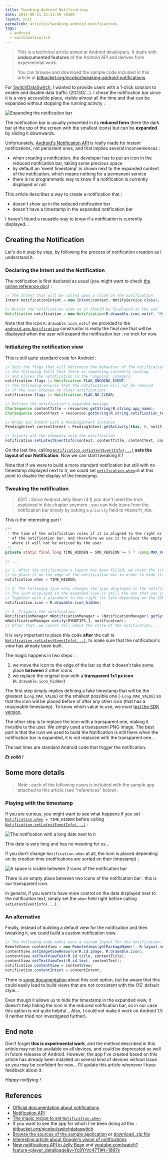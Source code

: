 ```yaml
---
title: Tweaking Android Notifications
date: 2011-08-11 22:11:59 +0100
layout: post
permalink: articles/tweaking-android-notifications
tags:
  - android
  - switchdataswitch
---
```

> This is a technical article aimed at Android developers.
> It deals with **undocumented features** of the Android API and derives from experimental work.
>
> You can browse and download the sample code included in this article at [bitbucket.org/nicobo/tweaking-android-notifications](http://bitbucket.org/nicobo/tweaking-android-notifications).

For [SwitchDataSwitch](http://bitbucket.org/nicobo/switchdataswitch), I wanted to provide users with a 1-click solution to enable and disable data traffic (2G/3G/...).
I chose the notification bar since it is a very accessible place, visible almost all the time and that can be expanded without stopping the running activity :

![Expanding the notification bar](/assets/blog/slidenotificationbar-2.png)

The notification bar is usually presented in its **reduced form** (here the dark bar at the top of the screen with the smallest icons) but can be **expanded** by sliding it downwards.

Unfortunately, [Android's Notification API](http://developer.android.com/reference/android/app/Notification.html) is really made for instant notifications, not persistent ones, and that implies several inconveniences :

- when creating a notification, the developer has to put an icon in the reduced notification bar, taking some precious space
- by default an 'event timestamp' is shown next to the expanded content of the notification, which means nothing for a permanent service
- there is no programmatic way to know if a notification is currently displayed or not

This article describes a way to create a notification that :

- doesn't show up in the reduced notification bar
- doesn't have a timestamp in the expanded notification bar

I haven't found a reusable way to know if a notification is currently displayed...


## Creating the Notification

Let's do it step by step, by following the process of notification creation as I understand it.


### Declaring the Intent and the Notification

The notification is first declared as usual (you might want to check [the online reference doc](http://developer.android.com/guide/topics/ui/notifiers/notifications.html)) :

```java
// The Intent that will be called upon a click on the notification
Intent notificationIntent = new Intent(context, NotifyService.class);

// Builds the notification view as it should be displayed in the end
Notification notification = new Notification(R.drawable.icon_notif, "My notification has just been displayed", 0);
```

Note that the icon `R.drawable.icon_notif` we provided to the [`android.app.Notification`](http://developer.android.com/reference/android/app/Notification.html#Notification%28int,%20java.lang.CharSequence,%20long%29) constructor is really the final one that will be displayed when the user will expand the notification bar : no trick for now.


### Initializing the notification view

This is still quite standard code for Android :

```java
// Sets the flags that will determine the behaviour of the notification
// the following tells that there is something currently running
// and places the notification in the 'ongoing' category
notification.flags |= Notification.FLAG_ONGOING_EVENT;
// the following ensures that the notification will not be removed
// if the user chooses to clear notifications
notification.flags |= Notification.FLAG_NO_CLEAR;

// Defines the notification's expanded message
CharSequence contentTitle = resources.getString(R.string.app_name);
CharSequence contentText = resources.getString(R.string.notification_text);

// Wraps our Intent with a PendingIntent instance
PendingIntent contentIntent = PendingIntent.getActivity(this, 0, notificationIntent, 0);

// Injects all the elements into the notification
notification.setLatestEventInfo(context, contentTitle, contentText, contentIntent);
```

On the last line, calling [`Notification.setLatestEventInfo(...)`](http://developer.android.com/reference/android/app/Notification.html#setLatestEventInfo%28android.content.Context,%20java.lang.CharSequence,%20java.lang.CharSequence,%20android.app.PendingIntent%29) **sets the layout of our Notification**.
Now we can start tweaking it !

Note that if we were to build a more standard notification but still with no timestamp displayed next to it, we could set [`notification.when`](http://developer.android.com/reference/android/app/Notification.html#when)`=0` at this point to disable the display of the timestamp.


### Tweaking the notification

> EDIT : Since Android Jelly Bean (4.1) you don't need the trick explained in this chapter anymore : you can hide icons from the notification bar simply by setting a `priority` field to `PRIORITY_MIN`.

This *is* the interesting part !

```java
/**
 * The time of the notification rules if it is aligned to the right or left
 * of the notification bar, and therefore we use it to place the empty icon
 * where it will not be noticed by the user.
 */
private static final long TIME_HIDDEN = SDK_VERSION >= 9 ? -Long.MAX_VALUE : Long.MAX_VALUE;

// ...

// 1. After the notification's layout has been filled, we reset the time that will be used
// to place it on the edge of the notification bar in order to hide its icon
notification.when = TIME_HIDDEN;

// 2. The following line only changes the icon displayed in the notification bar when reduced.
// The icon displayed in the expanded view is still the one that was initially set.
// Together with a placement to the right (or left depending on the SDK version), it hides the icon.
notification.icon = R.drawable.icon_hidden;

// 3. Triggers the notification.
NotificationManager mNotificationManager = (NotificationManager) getSystemService(Context.NOTIFICATION_SERVICE);
mNotificationManager.notify(MYNOTIFS_1, notification);
// After that, we cannot tell about the state of the notification...
```

It is very important to place this code **after** the call to [`Notification.setLatestEventInfo(...)`](http://developer.android.com/reference/android/app/Notification.html#setLatestEventInfo%28android.content.Context,%20java.lang.CharSequence,%20java.lang.CharSequence,%20android.app.PendingIntent%29), to make sure that the notification's view has already been built.

The magic happens in two steps :

1. we move the icon to the edge of the bar so that it doesn't take some place **between** 2 other icons
2. we replace the original icon with a **transparent 1x1 px icon** (`R.drawable.icon_hidden`)

The first step simply implies defining a fake timestamp that will be the greatest (`Long.MAX_VALUE`) or the smallest possible one (`-Long.MAX_VALUE`) so that the icon will be placed before of after any other icon (that has a reasonable timestamp). To know which value to use, we must [test the SDK version](http://stackoverflow.com/questions/2855110/android-no-icon-for-notification).

The other step is to replace the icon with a transparent one, making it invisible to the user. We simply used a transparent PNG image.
The best part is that the icon we used to build the Notification is still there when the notification bar is expanded, it is not replaced with the transparent one...

The last lines are standard Android code that trigger the notification.

***Et voilà !***


## Some more details

> Note : each of the following cases is included with the sample app attached to this article (see "references" below).


### Playing with the timestamp

If you are curious, you might want to see what happens if you set [`Notification.when`](http://developer.android.com/reference/android/app/Notification.html#when)` = TIME_HIDDEN` before calling [`Notification.setLatestEventInfo(...)`](http://developer.android.com/reference/android/app/Notification.html#setLatestEventInfo%28android.content.Context,%20java.lang.CharSequence,%20java.lang.CharSequence,%20android.app.PendingIntent%29) :

![The notification with a long date next to it](/assets/blog/longdate-zoom.png)

This date is very long and has no meaning for us...



If you don't change `Notification.when` at all, the icon is placed depending on its creation time (notifications are sorted on their timestamp) :

![A space is visible between 2 icons of the notification bar](/assets/blog/visibleicon-zoom.png)

There is an empty place between two icons of the notification bar : this is our transparent icon.



In general, if you want to have more control on the date displayed next to the notification text, simply set the `when` field right before calling `setLatestEventInfo(...)`.


### An alternative

Finally, instead of building a default view for the notification and then tweaking it, we could build a custom notification view.

```java
// The following code makes uses a custom layout for the notification.
RemoteViews contentView = new RemoteViews(getPackageName(), R.layout.notification);
contentView.setImageViewResource(R.id.image, R.drawable.icon);
contentView.setTextViewText(R.id.title, contentTitle);
contentView.setTextViewText(R.id.text, contentText);
notification.contentView = contentView;
notification.contentIntent = contentIntent;
```

There is [some documentation](http://developer.android.com/guide/topics/ui/notifiers/notifications.html#CustomExpandedView) about this cool option, but be aware that this could easily lead to build views that are not consistent with the OS' default style...

Even though it allows us to hide the timestamp in the expanded view, it doesn't help hiding the icon in the reduced notification bar, so in our case this option is not quite helpful...
Also, I could not make it work on Android 1.5 (I neither tried nor investigated further).


## End note

Don't forget **this is experimental work**, and the method described in this article may not be available on all devices, and could be deprecated as well in future releases of Android.
However, the app I've created based on this article has already been installed on several kind of devices without issue so you may be confident for now... I'll update this article whenever I have feedback about it.

*Happy notifying !*


## References

- [Official documentation about notifications](http://developer.android.com/guide/topics/ui/notifiers/notifications.html)
- [Notification API](http://developer.android.com/reference/android/app/Notification.html)
- [The magic recipe to set `Notification.when`](http://stackoverflow.com/questions/2855110/android-no-icon-for-notification)
- If you want to see the app for which I've been doing all this : [bitbucket.org/nicobo/switchdataswitch](http://bitbucket.org/nicobo/switchdataswitch)
- [Browse the sources of the sample application](http://bitbucket.org/nicobo/tweaking-android-notifications) or [download .zip file](/assets/blog/tweaking-android-notifications.zip)
- [Interesting article about Google's vision of notifications](http://developer.android.com/design/patterns/notifications.html)
- [New notifications API in Jelly Bean](http://developer.android.com/about/versions/jelly-bean.html) and [youtube.com/watch?feature=player_detailpage&v=Yc8YrVc47TI#t=1667s](http://www.youtube.com/watch?feature=player_detailpage&v=Yc8YrVc47TI#t=1667s)
